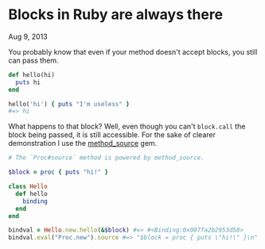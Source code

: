Blocks in Ruby are always there
===============================

<time datetime="2013-08-09">Aug 9, 2013</time>

You probably know that even if your method doesn't accept blocks, you still can
pass them.

```ruby
def hello(hi)
  puts hi
end

hello('hi') { puts "I'm useless" }
#=> hi
```

What happens to that block? Well, even though you can't `block.call` the block
being passed, it is still accessible. For the sake of clearer demonstration I
use the [method_source](https://github.com/banister/method_source) gem.

```ruby
# The `Proc#source` method is powered by method_source.

$block = proc { puts "hi!" }

class Hello
  def hello
    binding
  end
end

bindval = Hello.new.hello(&$block) #=> #<Binding:0x007fa2b2953d58>
bindval.eval("Proc.new").source #=> "$block = proc { puts \"hi!\" }\n"
